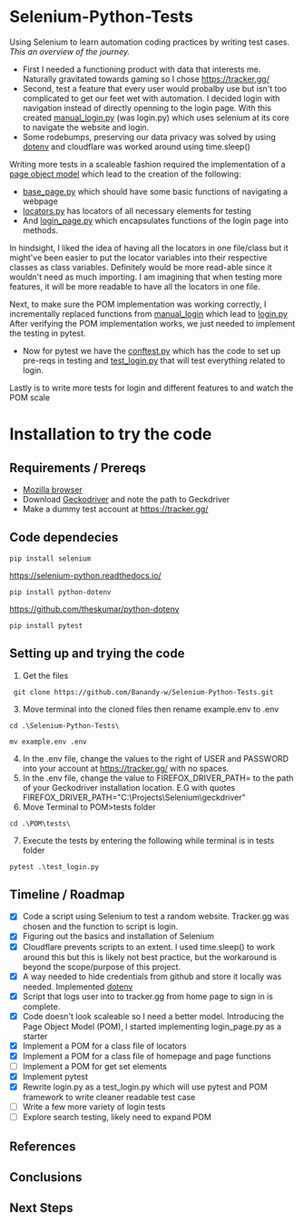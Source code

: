 # Selenium-Python-Tests
Using Selenium to learn automation coding practices by writing test cases. *This an overview of the journey.*
* First I needed a functioning product with data that interests me. Naturally gravitated towards gaming so I chose https://tracker.gg/
* Second, test a feature that every user would probalby use but isn't too complicated to get our feet wet with automation. I decided login with navigation instead of directly openning to the login page. With this created [manual_login.py](https://github.com/Banandy-w/Selenium-Python-Tests/blob/main/manual_login.py) (was login.py) which uses selenium at its core to navigate the website and login.
* Some rodebumps, preserving our data privacy was solved by using [dotenv](https://github.com/theskumar/python-dotenv) and cloudflare was worked around using time.sleep()

Writing more tests in a scaleable fashion required the implementation of a [page object model](https://www.selenium.dev/documentation/test_practices/encouraged/page_object_models) which lead to the creation of the following:
* [base_page.py](https://github.com/Banandy-w/Selenium-Python-Tests/blob/main/POM/pages/base_page.py) which should have some basic functions of navigating a webpage
* [locators.py](https://github.com/Banandy-w/Selenium-Python-Tests/blob/main/POM/pages/locators.py) has locators of all necessary elements for testing
* And [login_page.py](https://github.com/Banandy-w/Selenium-Python-Tests/blob/main/POM/pages/login_page.py) which encapsulates functions of the login page into methods. 

In hindsight, I liked the idea of having all the locators in one file/class but it might've been easier to put the locator variables into their respective classes as class variables. Definitely would be more read-able since it wouldn't need as much importing. I am imagining that when testing more features, it will be more readable to have all the locators in one file.

Next, to make sure the POM implementation was working correctly, I incrementally replaced functions from [manual_login](https://github.com/Banandy-w/Selenium-Python-Tests/blob/main/manual_login.py) which lead to [login.py](https://github.com/Banandy-w/Selenium-Python-Tests/blob/main/login.py) After verifying the POM implementation works,  we just needed to implement the testing in pytest.
* Now for pytest we have the [conftest.py](https://github.com/Banandy-w/Selenium-Python-Tests/blob/main/POM/tests/conftest.py) which has the code to set up pre-reqs in testing and [test_login.py](https://github.com/Banandy-w/Selenium-Python-Tests/blob/main/POM/tests/test_login.py) that will test everything related to login.


Lastly is to write more tests for login and different features to and watch the POM scale
# Installation to try the code
## Requirements / Prereqs
* [Mozilla browser](https://www.mozilla.org/en-US/firefox/new/)
* Download [Geckodriver](https://github.com/mozilla/geckodriver/releases) and note the path to Geckdriver
* Make a dummy test account at https://tracker.gg/
## Code dependecies
~~~
pip install selenium
~~~
https://selenium-python.readthedocs.io/
~~~
pip install python-dotenv
~~~
https://github.com/theskumar/python-dotenv
~~~
pip install pytest
~~~
## Setting up and trying the code
1. Get the files
~~~
 git clone https://github.com/Banandy-w/Selenium-Python-Tests.git
 ~~~
3. Move terminal into the cloned files then rename example.env to .env
 ~~~
 cd .\Selenium-Python-Tests\
 ~~~
 ~~~
 mv example.env .env
 ~~~
4. In the .env file, change the values to the right of USER and PASSWORD into your account at https://tracker.gg/ with no spaces.
5. In the .env file, change the value to FIREFOX_DRIVER_PATH= to the path of your Geckodriver installation location. E.G with quotes FIREFOX_DRIVER_PATH="C:\Projects\Selenium\geckdriver"
6. Move Terminal to POM>tests folder
~~~
cd .\POM\tests\
~~~
7. Execute the tests by entering the following while terminal is in tests folder
~~~
pytest .\test_login.py
~~~

## Timeline / Roadmap
- [x] Code a script using Selenium to test a random website. Tracker.gg was chosen and the function to script is login.
- [x] Figuring out the basics and installation of Selenium
- [x] Cloudflare prevents scripts to an extent. I used time.sleep() to work around this but this is likely not best practice, but the workaround is beyond the scope/purpose of this project.
- [x] A way needed to hide credentials from github and store it locally was needed. Implemented [dotenv](https://github.com/theskumar/python-dotenv)
- [x] Script that logs user into to tracker.gg from home page to sign in is complete.
- [x] Code doesn't look scaleable so I need a better model. Introducing the Page Object Model (POM), I started implementing login_page.py as a starter
- [x] Implement a POM for a class file of locators
- [x] Implement a POM for a class file of homepage and page functions
- [ ] Implement a POM for get set elements
- [x] Implement pytest
- [x] Rewrite login.py as a test_login.py which will use pytest and POM framework to write cleaner readable test case
- [ ] Write a few more variety of login tests
- [ ] Explore search testing, likely need to expand POM

## References
## Conclusions
## Next Steps

